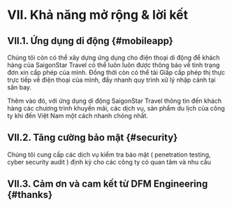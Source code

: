 # VII. Khả năng mở rộng & lời kết

## VII.1. Ứng dụng di động {#mobileapp}

Chúng tôi còn có thể xây dựng ứng dụng cho điện thoại di động để khách hàng của SaigonStar Travel có thể luôn luôn được thông báo về tình trạng đơn xin cấp phép của mình. Đồng thời còn có thể tải Giấp cấp phép thị thực trực tiếp về điện thoại của mình, đẩy nhanh quy trình xử lý nhập cảnh tại sân bay.

Thêm vào đó, với ứng dụng di động SaigonStar Travel thông tin đến khách hàng các chương trình khuyến mãi, các dịch vụ, sản phẩm du lịch của công ty khi đến Việt Nam một cách nhanh chóng nhất. 

## VII.2. Tăng cường bảo mật {#security}

Chúng tôi cung cấp các dịch vụ kiểm tra bảo mật ( penetration testing, cyber security audit ) định kỳ cho các công ty có quan tâm và nhu cầu

## VII.3. Cảm ơn và cam kết từ DFM Engineering {#thanks}
